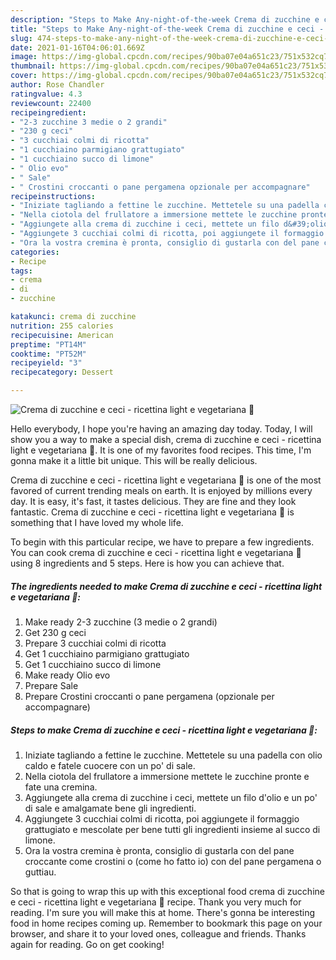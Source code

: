 ```yaml
---
description: "Steps to Make Any-night-of-the-week Crema di zucchine e ceci - ricettina light e vegetariana 🌿"
title: "Steps to Make Any-night-of-the-week Crema di zucchine e ceci - ricettina light e vegetariana 🌿"
slug: 474-steps-to-make-any-night-of-the-week-crema-di-zucchine-e-ceci-ricettina-light-e-vegetariana
date: 2021-01-16T04:06:01.669Z
image: https://img-global.cpcdn.com/recipes/90ba07e04a651c23/751x532cq70/crema-di-zucchine-e-ceci-ricettina-light-e-vegetariana-🌿-recipe-main-photo.jpg
thumbnail: https://img-global.cpcdn.com/recipes/90ba07e04a651c23/751x532cq70/crema-di-zucchine-e-ceci-ricettina-light-e-vegetariana-🌿-recipe-main-photo.jpg
cover: https://img-global.cpcdn.com/recipes/90ba07e04a651c23/751x532cq70/crema-di-zucchine-e-ceci-ricettina-light-e-vegetariana-🌿-recipe-main-photo.jpg
author: Rose Chandler
ratingvalue: 4.3
reviewcount: 22400
recipeingredient:
- "2-3 zucchine 3 medie o 2 grandi"
- "230 g ceci"
- "3 cucchiai colmi di ricotta"
- "1 cucchiaino parmigiano grattugiato"
- "1 cucchiaino succo di limone"
- " Olio evo"
- " Sale"
- " Crostini croccanti o pane pergamena opzionale per accompagnare"
recipeinstructions:
- "Iniziate tagliando a fettine le zucchine. Mettetele su una padella con olio caldo e fatele cuocere con un po&#39; di sale."
- "Nella ciotola del frullatore a immersione mettete le zucchine pronte e fate una cremina."
- "Aggiungete alla crema di zucchine i ceci, mettete un filo d&#39;olio e un po&#39; di sale e amalgamate bene gli ingredienti."
- "Aggiungete 3 cucchiai colmi di ricotta, poi aggiungete il formaggio grattugiato e mescolate per bene tutti gli ingredienti insieme al succo di limone."
- "Ora la vostra cremina è pronta, consiglio di gustarla con del pane croccante come crostini o (come ho fatto io) con del pane pergamena o guttiau."
categories:
- Recipe
tags:
- crema
- di
- zucchine

katakunci: crema di zucchine 
nutrition: 255 calories
recipecuisine: American
preptime: "PT14M"
cooktime: "PT52M"
recipeyield: "3"
recipecategory: Dessert

---
```



![Crema di zucchine e ceci - ricettina light e vegetariana 🌿](https://img-global.cpcdn.com/recipes/90ba07e04a651c23/751x532cq70/crema-di-zucchine-e-ceci-ricettina-light-e-vegetariana-🌿-recipe-main-photo.jpg)

Hello everybody, I hope you're having an amazing day today. Today, I will show you a way to make a special dish, crema di zucchine e ceci - ricettina light e vegetariana 🌿. It is one of my favorites food recipes. This time, I'm gonna make it a little bit unique. This will be really delicious.

Crema di zucchine e ceci - ricettina light e vegetariana 🌿 is one of the most favored of current trending meals on earth. It is enjoyed by millions every day. It is easy, it's fast, it tastes delicious. They are fine and they look fantastic. Crema di zucchine e ceci - ricettina light e vegetariana 🌿 is something that I have loved my whole life.




To begin with this particular recipe, we have to prepare a few ingredients. You can cook crema di zucchine e ceci - ricettina light e vegetariana 🌿 using 8 ingredients and 5 steps. Here is how you can achieve that.

<!--inarticleads1-->

##### The ingredients needed to make Crema di zucchine e ceci - ricettina light e vegetariana 🌿:

1. Make ready 2-3 zucchine (3 medie o 2 grandi)
1. Get 230 g ceci
1. Prepare 3 cucchiai colmi di ricotta
1. Get 1 cucchiaino parmigiano grattugiato
1. Get 1 cucchiaino succo di limone
1. Make ready  Olio evo
1. Prepare  Sale
1. Prepare  Crostini croccanti o pane pergamena (opzionale per accompagnare)




<!--inarticleads2-->

##### Steps to make Crema di zucchine e ceci - ricettina light e vegetariana 🌿:

1. Iniziate tagliando a fettine le zucchine. Mettetele su una padella con olio caldo e fatele cuocere con un po&#39; di sale.
1. Nella ciotola del frullatore a immersione mettete le zucchine pronte e fate una cremina.
1. Aggiungete alla crema di zucchine i ceci, mettete un filo d&#39;olio e un po&#39; di sale e amalgamate bene gli ingredienti.
1. Aggiungete 3 cucchiai colmi di ricotta, poi aggiungete il formaggio grattugiato e mescolate per bene tutti gli ingredienti insieme al succo di limone.
1. Ora la vostra cremina è pronta, consiglio di gustarla con del pane croccante come crostini o (come ho fatto io) con del pane pergamena o guttiau.




So that is going to wrap this up with this exceptional food crema di zucchine e ceci - ricettina light e vegetariana 🌿 recipe. Thank you very much for reading. I'm sure you will make this at home. There's gonna be interesting food in home recipes coming up. Remember to bookmark this page on your browser, and share it to your loved ones, colleague and friends. Thanks again for reading. Go on get cooking!
